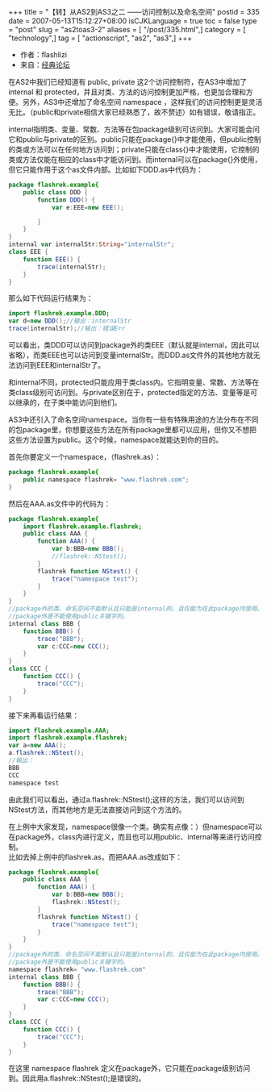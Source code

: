 +++
title = "【转】从AS2到AS3之二 ——访问控制以及命名空间"
postid = 335
date = 2007-05-13T15:12:27+08:00
isCJKLanguage = true
toc = false
type = "post"
slug = "as2toas3-2"
aliases = [ "/post/335.html",]
category = [ "technology",]
tag = [ "actionscript", "as2", "as3",]
+++


- 作者：flashlizi
- 来自：[经典论坛](http://bbs.blueidea.com/thread-2740982-1-1.html)

在AS2中我们已经知道有 public, private 这2个访问控制符，在AS3中增加了 internal 和 protected，并且对类、方法的访问控制更加严格，也更加合理和方便。另外，AS3中还增加了命名空间 namespace ，这样我们的访问控制更是灵活无比。（public和private相信大家已经熟悉了，故不赘述）如有错误，敬请指正。

internal指明类、变量、常数、方法等在包package级别可访问到。大家可能会问它和public与private的区别。public只能在package{}中才能使用，但public控制的类或方法可以在任何地方访问到；private只能在class{}中才能使用，它控制的类或方法仅能在相应的class中才能访问到。而internal可以在package{}外使用，但它只能作用于这个as文件内部。比如如下DDD.as中代码为：<!--more-->

``` ActionScript
package flashrek.example{
    public class DDD {
        function DDD() {
            var e:EEE=new EEE();

        }
    }
}
internal var internalStr:String="internalStr";
class EEE {
    function EEE() {
        trace(internalStr);
    }
}
```

那么如下代码运行结果为：

``` ActionScript
import flashrek.example.DDD;
var d=new DDD();//输出：internalStr
trace(internalStr);//输出：错误Err
```

可以看出，类DDD可以访问到package外的类EEE（默认就是internal，因此可以省略），而类EEE也可以访问到变量internalStr。而DDD.as文件外的其他地方就无法访问到EEE和internalStr了。

和internal不同，protected只能应用于类class内。它指明变量、常数、方法等在类class级别可访问到。与private区别在于，protected指定的方法、变量等是可以继承的，在子类中能访问到他们。

AS3中还引入了命名空间namespace。当你有一些有特殊用途的方法分布在不同的包package里，你想要这些方法在所有package里都可以应用，但你又不想把这些方法设置为public。这个时候，namespace就能达到你的目的。

首先你要定义一个namespace，（flashrek.as）：

``` ActionScript
package flashrek.example{
    public namespace flashrek= "www.flashrek.com";
}
```

然后在AAA.as文件中的代码为：

``` ActionScript
package flashrek.example{
    import flashrek.example.flashrek;
    public class AAA {        
        function AAA() {
            var b:BBB=new BBB();
            //flashrek::NStest();
        }
        flashrek function NStest() {
            trace("namespace test");
        }
    }
}
//package外的类、命名空间不能默认且只能是internal的，且仅能为在此package内使用。
//package外是不能使用public关键字的。
internal class BBB {
    function BBB() {
        trace("BBB");
        var c:CCC=new CCC();
    }
}
class CCC {
    function CCC() {
        trace("CCC");
    }
}
```

接下来再看运行结果：

``` ActionScript
import flashrek.example.AAA;
import flashrek.example.flashrek;
var a=new AAA();
a.flashrek::NStest();
//输出：
BBB
CCC
namespace test
```

由此我们可以看出，通过a.flashrek::NStest();这样的方法，我们可以访问到NStest方法，而其他地方是无法直接访问到这个方法的。

在上例中大家发现，namespace很像一个类。确实有点像：）但namespace可以在package外，class内进行定义，而且也可以用public、internal等来进行访问控制。  
比如去掉上例中的flashrek.as，而把AAA.as改成如下：

``` ActionScript
package flashrek.example{    
    public class AAA {        
        function AAA() {
            var b:BBB=new BBB();
            flashrek::NStest();
        }
        flashrek function NStest() {
            trace("namespace test");
        }
    }
}
//package外的类、命名空间不能默认且只能是internal的，且仅能为在此package内使用。
//package外是不能使用public关键字的。
namespace flashrek= "www.flashrek.com"
internal class BBB {
    function BBB() {
        trace("BBB");
        var c:CCC=new CCC();
    }
}
class CCC {
    function CCC() {
        trace("CCC");
    }
}
```

在这里 namespace flashrek 定义在package外，它只能在package级别访问到。因此用a.flashrek::NStest();是错误的。

